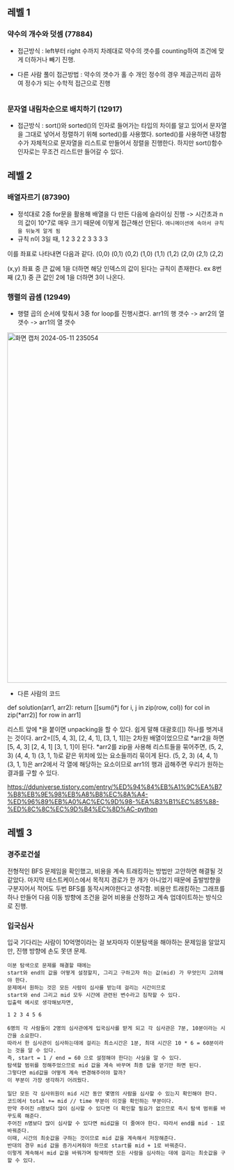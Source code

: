 ## 레벨 1

### 약수의 개수와 덧셈 (77884)

- 접근방식 : left부터 right 수까지 차례대로 약수의 갯수를 counting하여 조건에 맞게 더하거나 빼기 진행.

- 다른 사람 풀이 접근방법 : 약수의 갯수가 홀 수 개인 정수의 경우 제곱근끼리 곱하여 정수가 되는 수학적 접근으로 진행
``` 16 의 경우 1,2,4,8,16으로 1*16, 2*8, 4*4로 대응된다. sqrt(16) * sqrt(16)이 16이 된다. 이에 반면 약수의 갯수가 짝 수개인 18을 예로 들면 1,2,3,6,9,18로 sqrt(18)*sqrt(18)은 18이 아니다. 이와 같은 수학적 접근방식으로도 문제 해결이 가능하다. 
```

### 문자열 내림차순으로 배치하기 (12917)
- 접근방식 : sort()와 sorted()의 인자로 들어가는 타입의 차이를 알고 있어서 문자열을 그대로 넣어서 정렬하기 위해 sorted()를 사용했다. sorted()를 사용하면 내장함수가 자체적으로 문자열을 리스트로 만들어서 정렬을 진행한다. 하지만 sort()함수 인자로는 무조건 리스트만 들어갈 수 있다. 

## 레벨 2

### 배열자르기 (87390)
- 정석대로 2중 for문을 활용해 배열을 다 만든 다음에 슬라이싱 진행 -> 시간초과 n의 값이 10^7로 매우 크기 때문에 이렇게 접근해선 안된다.
``` 애니메이션에 속아서 규칙을 뒤늦게 알게 됨 ```
- 규칙
 n이 3일 때,
1 2 3
2 2 3
3 3 3

이를 좌표로 나타내면 다음과 같다.
(0,0)  (0,1)  (0,2)
(1,0)  (1,1)  (1,2)
(2,0)  (2,1)  (2,2)

(x,y) 좌표 중 큰 값에 1을 더하면 해당 인덱스의 값이 된다는 규칙이 존재한다. ex  8번째 (2,1) 중 큰 값인 2에 1을 더하면 3이 나온다.


### 행렬의 곱셈 (12949)
- 행렬 곱의 순서에 맞춰서 3중 for loop를 진행시켰다. arr1의 행 갯수 -> arr2의 열 갯수 -> arr1의 열 갯수
<img width="803" alt="화면 캡처 2024-05-11 235054" src="https://github.com/2024-Algorithm-Study-itstime/Algorithm-Study/assets/54972659/5af1d4ff-10f3-440b-b96c-4b02f6598e99">

- 다른 사람의 코드 

def solution(arr1, arr2):
    return [[sum(i*j for i, j in zip(row, col)) for col in zip(*arr2)] for row in arr1]

 리스트 앞에 *을 붙이면 unpacking을 할 수 있다. 쉽게 말해 대괄호([]) 하나를 벗겨내는 것이다. 
arr2=[[5, 4, 3], [2, 4, 1], [3, 1, 1]]는 2차원 배열이었으므로 *arr2을 하면  [5, 4, 3] [2, 4, 1] [3, 1, 1]이 된다.
*arr2를 zip을 사용해 리스트들을 묶어주면, (5, 2, 3) (4, 4, 1) (3, 1, 1)로 같은 위치에 있는 요소들끼리 묶이게 된다.
(5, 2, 3) (4, 4, 1) (3, 1, 1)은 arr2에서 각 열에 해당하는 요소이므로 arr1의 행과 곱해주면 우리가 원하는 결과를 구할 수 있다. 

https://dduniverse.tistory.com/entry/%ED%94%84%EB%A1%9C%EA%B7%B8%EB%9E%98%EB%A8%B8%EC%8A%A4-%ED%96%89%EB%A0%AC%EC%9D%98-%EA%B3%B1%EC%85%88-%ED%8C%8C%EC%9D%B4%EC%8D%AC-python


## 레벨 3
### 경주로건설
전형적인 BFS 문제임을 확인했고, 비용을 계속 트래킹하는 방법만 고안하면 해결될 것 같았다.
마지막 테스트케이스에서 목적지 경로가 한 개가 아니었기 때문에 출발방향을 구분지어서 적어도 두번 BFS를 동작시켜야한다고 생각함.
비용만 트래킹하는 그래프를 하나 만들어 다음 이동 방향에 조건을 걸어 비용을 산정하고 계속 업데이트하는 방식으로 진행.

### 입국심사
입국 기다리는 사람이 10억명이라는 걸 보자마자 이분탐색을 해야하는 문제임을 알았지만, 진행 방향에 손도 못댄 문제.
```
이분 탐색으로 문제를 해결할 때에는
start와 end의 값을 어떻게 설정할지, 그리고 구하고자 하는 값(mid) 가 무엇인지 고려해야 한다.
문제에서 원하는 것은 모든 사람이 심사를 받는데 걸리는 시간이므로 
start와 end 그리고 mid 모두 시간에 관련된 변수라고 짐작할 수 있다. 
입출력 예시로 생각해보자면, 

1 2 3 4 5 6 

6명의 각 사람들이 2명의 심사관에게 입국심사를 받게 되고 각 심사관은 7분, 10분이라는 시간을 소요한다. 
따라서 한 심사관이 심사하는데에 걸리는 최소시간은 1분, 최대 시간은 10 * 6 = 60분이라는 것을 알 수 있다. 
즉, start = 1 / end = 60 으로 설정해야 한다는 사실을 알 수 있다.  
탐색할 범위를 정해주었으므로 mid 값을 계속 바꾸며 최종 답을 얻기만 하면 된다. 
그렇다면 mid값을 어떻게 계속 변경해주어야 할까?
이 부분이 가장 생각하기 어려웠다. 

일단 모든 각 심사위원이 mid 시간 동안 몇명의 사람을 심사할 수 있는지 확인해야 한다. 
코드에서 total += mid // time 부분이 이것을 확인하는 부분이다. 
만약 주어진 n명보다 많이 심사할 수 있다면 더 확인할 필요가 없으므로 즉시 탐색 범위를 바꾸도록 해준다. 
주어진 n명보다 많이 심사할 수 있다면 mid값을 더 줄여야 한다. 따라서 end를 mid - 1로 바꿔준다. 
이때, 시간의 최솟값을 구하는 것이므로 mid 값을 계속해서 저장해준다. 
반대의 경우 mid 값을 증가시켜줘야 하므로 start를 mid + 1로 바꿔준다. 
이렇게 계속해서 mid 값을 바꿔가며 탐색하면 모든 사람을 심사하는 데에 걸리는 최솟값을 구할 수 있다.

